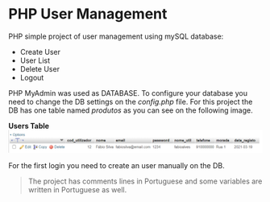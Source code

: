 # PHP User Management

PHP simple project of user management using mySQL database: 

- Create User
- User List
- Delete User
- Logout

PHP MyAdmin was used as DATABASE. To configure your database you need to change the DB settings on the *config.php* file. For this project the DB has one table named *produtos* as you can see on the following image.

**Users Table**
![Utilizadors Table](db_utilizadors.png)

For the first login you need to create an user manually on the DB.

>The project has comments lines in Portuguese and some variables are written in Portuguese as well.

